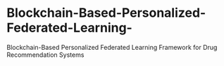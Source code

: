 # Blockchain-Based-Personalized-Federated-Learning-
Blockchain-Based Personalized Federated Learning Framework for Drug Recommendation Systems
